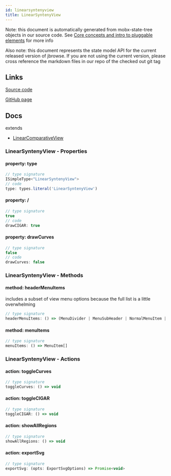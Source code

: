 ```yaml
---
id: linearsyntenyview
title: LinearSyntenyView
---
```


Note: this document is automatically generated from mobx-state-tree objects in
our source code. See
[Core concepts and intro to pluggable elements](/docs/developer_guide/) for more
info

Also note: this document represents the state model API for the current released
version of jbrowse. If you are not using the current version, please cross
reference the markdown files in our repo of the checked out git tag

## Links

[Source code](https://github.com/GMOD/jbrowse-components/blob/main/plugins/linear-comparative-view/src/LinearSyntenyView/model.ts)

[GitHub page](https://github.com/GMOD/jbrowse-components/tree/main/website/docs/models/LinearSyntenyView.md)

## Docs

extends

- [LinearComparativeView](../linearcomparativeview)

### LinearSyntenyView - Properties

#### property: type

```js
// type signature
ISimpleType<"LinearSyntenyView">
// code
type: types.literal('LinearSyntenyView')
```

#### property: /

```js
// type signature
true
// code
drawCIGAR: true
```

#### property: drawCurves

```js
// type signature
false
// code
drawCurves: false
```

### LinearSyntenyView - Methods

#### method: headerMenuItems

includes a subset of view menu options because the full list is a little
overwhelming

```js
// type signature
headerMenuItems: () => (MenuDivider | MenuSubHeader | NormalMenuItem | CheckboxMenuItem | RadioMenuItem | SubMenuItem | { ...; } | { ...; } | { ...; })[]
```

#### method: menuItems

```js
// type signature
menuItems: () => MenuItem[]
```

### LinearSyntenyView - Actions

#### action: toggleCurves

```js
// type signature
toggleCurves: () => void
```

#### action: toggleCIGAR

```js
// type signature
toggleCIGAR: () => void
```

#### action: showAllRegions

```js
// type signature
showAllRegions: () => void
```

#### action: exportSvg

```js
// type signature
exportSvg: (opts: ExportSvgOptions) => Promise<void>
```
